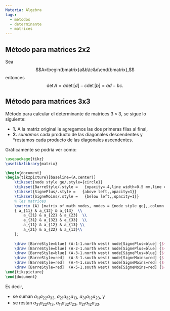 ```yaml
---
Materia: Álgebra
tags:
  - métodos
  - determinante
  - matrices
---
```


## Método para matrices 2x2
Sea $$A=\begin{bmatrix}a&b\\c&d\end{bmatrix},$$ entonces $$ \det A = a \det [d] - c \det [b] = ad-bc. $$

## Método para matrices 3x3
Método para calcular el determinante de matrices $3\times 3$, se sigue lo siguiente:
- **1.** A la matriz original le agregamos las dos primeras filas al final, 
- **2.** *sumamos*  cada producto de las diagonales descendentes y *restamos cada producto de las diagonales ascendentes.

Gráficamente se podría ver como:
```tikz
\usepackage{tikz}
\usetikzlibrary{matrix}

\begin{document}
\begin{tikzpicture}[baseline=(A.center)]
    \tikzset{node style ge/.style={circle}}
    \tikzset{BarreStyle/.style =   {opacity=.4,line width=0.5 mm,line cap=round,color=#1}}
    \tikzset{SignePlus/.style =   {above left,,opacity=1}}
    \tikzset{SigneMoins/.style =   {below left,,opacity=1}}
    % les matrices
    \matrix (A) [matrix of math nodes, nodes = {node style ge},,column sep=0 mm] 
    { a_{11} & a_{12} & a_{13}  \\
        a_{21} & a_{22} & a_{23}  \\
        a_{31} & a_{32} & a_{33}  \\
        a_{11} & a_{12} & a_{13} \\
        a_{21} & a_{22} & a_{13}\\
    };
    
    \draw [BarreStyle=blue] (A-1-1.north west) node[SignePlus=blue] {$+$} to (A-3-3.south east) ;
    \draw [BarreStyle=blue] (A-2-1.north west) node[SignePlus=blue] {$+$} to (A-4-3.south east) ;
    \draw [BarreStyle=blue] (A-3-1.north west) node[SignePlus=blue] {$+$} to (A-5-3.south east) ;
    \draw [BarreStyle=red]  (A-3-1.south west) node[SigneMoins=red] {$-$} to (A-1-3.north east);
    \draw [BarreStyle=red]  (A-4-1.south west) node[SigneMoins=red] {$-$} to (A-2-3.north east);
    \draw [BarreStyle=red]  (A-5-1.south west) node[SigneMoins=red] {$-$} to (A-3-3.north east);
\end{tikzpicture}
\end{document}
```
Es decir,
- se suman  $a_{11}a_{22}a_{33}$, $a_{21}a_{32}a_{13}$, $a_{31}a_{12}a_{23}$,  y
- se restan  $a_{31}a_{22}a_{13}$,  $a_{11}a_{32}a_{23}$,  $a_{21}a_{12}a_{33}$. 